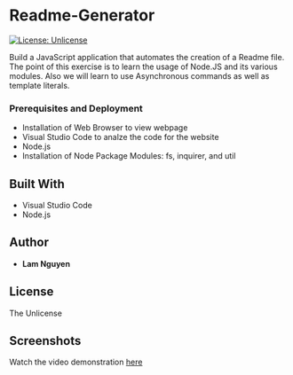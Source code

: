 # Readme-Generator
[![License: Unlicense](https://img.shields.io/badge/license-Unlicense-blue.svg)](http://unlicense.org/)

Build a JavaScript application that automates the creation of a Readme file. The point of this exercise is to learn the usage of Node.JS and its various modules. 
Also we will learn to use Asynchronous commands as well as template literals.

### Prerequisites and Deployment

* Installation of Web Browser to view webpage
* Visual Studio Code to analze the code for the website
* Node.js
* Installation of Node Package Modules: fs, inquirer, and util


## Built With

* Visual Studio Code
* Node.js

## Author

* **Lam Nguyen**

## License

The Unlicense

## Screenshots

Watch the video demonstration [here](https://drive.google.com/file/d/14pixUyPPT866RAgomOtYiEJPvoPeGX1a/view)

